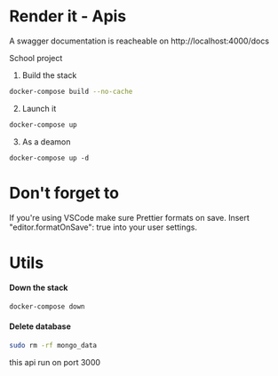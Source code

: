 # Render it - Apis

A swagger documentation is reacheable on http://localhost:4000/docs

School project

1) Build the stack
```bash
docker-compose build --no-cache
```

2) Launch it
```bash
docker-compose up
```

3) As a deamon
```
docker-compose up -d
```

# Don't forget to
If you're using VSCode make sure Prettier formats on save. Insert "editor.formatOnSave": true into your user settings.


# Utils

#### Down the stack
```bash
docker-compose down
```

#### Delete database
```bash
sudo rm -rf mongo_data
```

this api run on port 3000
